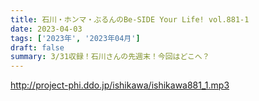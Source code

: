 ```yaml
---
title: 石川・ホンマ・ぶるんのBe-SIDE Your Life! vol.881-1
date: 2023-04-03
tags: ['2023年', '2023年04月']
draft: false
summary: 3/31収録！石川さんの先週末！今回はどこへ？
---
```


http://project-phi.ddo.jp/ishikawa/ishikawa881_1.mp3
